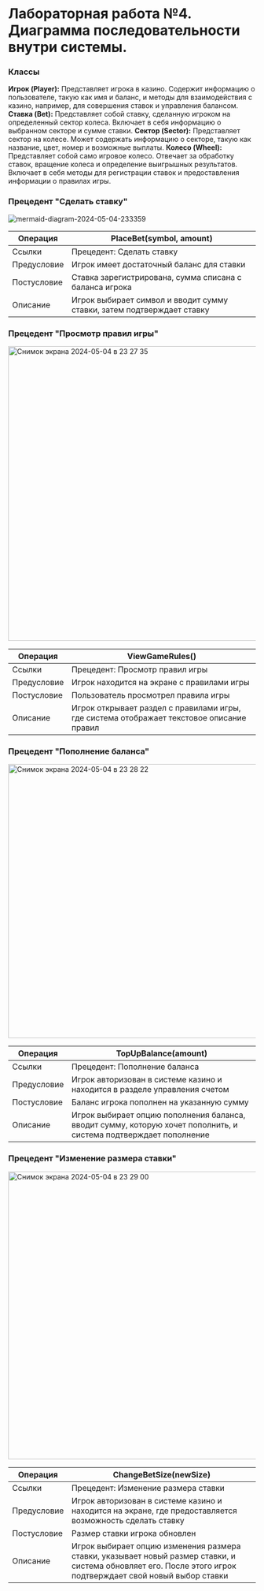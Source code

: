 # Лабораторная работа №4. Диаграмма последовательности внутри системы.


### Классы
**Игрок (Player):** Представляет игрока в казино. Содержит информацию о пользователе, такую как имя и баланс, и методы для взаимодействия с казино, например, для совершения ставок и управления балансом.
**Ставка (Bet):** Представляет собой ставку, сделанную игроком на определенный сектор колеса. Включает в себя информацию о выбранном секторе и сумме ставки.
**Сектор (Sector):** Представляет сектор на колесе. Может содержать информацию о секторе, такую как название, цвет, номер и возможные выплаты.
**Колесо (Wheel):** Представляет собой само игровое колесо. Отвечает за обработку ставок, вращение колеса и определение выигрышных результатов. Включает в себя методы для регистрации ставок и предоставления информации о правилах игры.







### Прецедент "Сделать ставку"

![mermaid-diagram-2024-05-04-233359](https://github.com/LizardTekuteva/fortune/assets/164531160/78118c85-4809-474d-b69b-4769d3de4406)


| Операция | PlaceBet(symbol, amount) |
|----------|---------------------------|
| Ссылки   | Прецедент: Сделать ставку |
| Предусловие | Игрок имеет достаточный баланс для ставки |
| Постусловие | Ставка зарегистрирована, сумма списана с баланса игрока |
| Описание | Игрок выбирает символ и вводит сумму ставки, затем подтверждает ставку |


### Прецедент "Просмотр правил игры"

<img width="598" alt="Снимок экрана 2024-05-04 в 23 27 35" src="https://github.com/LizardTekuteva/fortune/assets/164531160/33142aeb-b88d-44b2-beaf-ae31b0c542f2">



| Операция | ViewGameRules() |
|----------|-----------------|
| Ссылки   | Прецедент: Просмотр правил игры |
| Предусловие | Игрок находится на экране с правилами игры |
| Постусловие | Пользователь просмотрел правила игры |
| Описание | Игрок открывает раздел с правилами игры, где система отображает текстовое описание правил |

### Прецедент "Пополнение баланса"

<img width="556" alt="Снимок экрана 2024-05-04 в 23 28 22" src="https://github.com/LizardTekuteva/fortune/assets/164531160/2241c354-a0fb-489a-8315-bec3148e3e15">



| Операция | TopUpBalance(amount) |
|----------|----------------------|
| Ссылки   | Прецедент: Пополнение баланса |
| Предусловие | Игрок авторизован в системе казино и находится в разделе управления счетом |
| Постусловие | Баланс игрока пополнен на указанную сумму |
| Описание | Игрок выбирает опцию пополнения баланса, вводит сумму, которую хочет пополнить, и система подтверждает пополнение |

### Прецедент "Изменение размера ставки"

<img width="584" alt="Снимок экрана 2024-05-04 в 23 29 00" src="https://github.com/LizardTekuteva/fortune/assets/164531160/95a9384d-353a-48a5-89db-fbddc9766fe7">



| Операция | ChangeBetSize(newSize) |
|----------|------------------------|
| Ссылки   | Прецедент: Изменение размера ставки |
| Предусловие | Игрок авторизован в системе казино и находится на экране, где предоставляется возможность сделать ставку |
| Постусловие | Размер ставки игрока обновлен |
| Описание | Игрок выбирает опцию изменения размера ставки, указывает новый размер ставки, и система обновляет его. После этого игрок подтверждает свой новый выбор ставки |

